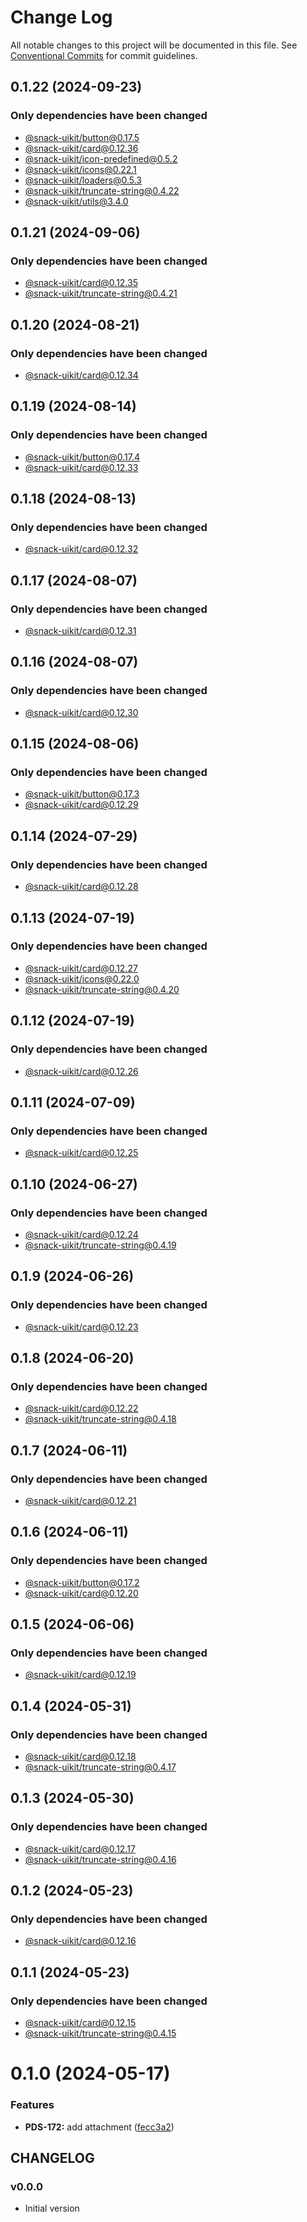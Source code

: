 # Change Log

All notable changes to this project will be documented in this file.
See [Conventional Commits](https://conventionalcommits.org) for commit guidelines.

## 0.1.22 (2024-09-23)

### Only dependencies have been changed
* [@snack-uikit/button@0.17.5](https://github.com/cloud-ru-tech/snack-uikit/blob/master/packages/button/CHANGELOG.md)
* [@snack-uikit/card@0.12.36](https://github.com/cloud-ru-tech/snack-uikit/blob/master/packages/card/CHANGELOG.md)
* [@snack-uikit/icon-predefined@0.5.2](https://github.com/cloud-ru-tech/snack-uikit/blob/master/packages/icon-predefined/CHANGELOG.md)
* [@snack-uikit/icons@0.22.1](https://github.com/cloud-ru-tech/snack-uikit/blob/master/packages/icons/CHANGELOG.md)
* [@snack-uikit/loaders@0.5.3](https://github.com/cloud-ru-tech/snack-uikit/blob/master/packages/loaders/CHANGELOG.md)
* [@snack-uikit/truncate-string@0.4.22](https://github.com/cloud-ru-tech/snack-uikit/blob/master/packages/truncate-string/CHANGELOG.md)
* [@snack-uikit/utils@3.4.0](https://github.com/cloud-ru-tech/snack-uikit/blob/master/packages/utils/CHANGELOG.md)





## 0.1.21 (2024-09-06)

### Only dependencies have been changed
* [@snack-uikit/card@0.12.35](https://github.com/cloud-ru-tech/snack-uikit/blob/master/packages/card/CHANGELOG.md)
* [@snack-uikit/truncate-string@0.4.21](https://github.com/cloud-ru-tech/snack-uikit/blob/master/packages/truncate-string/CHANGELOG.md)





## 0.1.20 (2024-08-21)

### Only dependencies have been changed
* [@snack-uikit/card@0.12.34](https://github.com/cloud-ru-tech/snack-uikit/blob/master/packages/card/CHANGELOG.md)





## 0.1.19 (2024-08-14)

### Only dependencies have been changed
* [@snack-uikit/button@0.17.4](https://github.com/cloud-ru-tech/snack-uikit/blob/master/packages/button/CHANGELOG.md)
* [@snack-uikit/card@0.12.33](https://github.com/cloud-ru-tech/snack-uikit/blob/master/packages/card/CHANGELOG.md)





## 0.1.18 (2024-08-13)

### Only dependencies have been changed
* [@snack-uikit/card@0.12.32](https://github.com/cloud-ru-tech/snack-uikit/blob/master/packages/card/CHANGELOG.md)





## 0.1.17 (2024-08-07)

### Only dependencies have been changed
* [@snack-uikit/card@0.12.31](https://github.com/cloud-ru-tech/snack-uikit/blob/master/packages/card/CHANGELOG.md)





## 0.1.16 (2024-08-07)

### Only dependencies have been changed
* [@snack-uikit/card@0.12.30](https://github.com/cloud-ru-tech/snack-uikit/blob/master/packages/card/CHANGELOG.md)





## 0.1.15 (2024-08-06)

### Only dependencies have been changed
* [@snack-uikit/button@0.17.3](https://github.com/cloud-ru-tech/snack-uikit/blob/master/packages/button/CHANGELOG.md)
* [@snack-uikit/card@0.12.29](https://github.com/cloud-ru-tech/snack-uikit/blob/master/packages/card/CHANGELOG.md)





## 0.1.14 (2024-07-29)

### Only dependencies have been changed
* [@snack-uikit/card@0.12.28](https://github.com/cloud-ru-tech/snack-uikit/blob/master/packages/card/CHANGELOG.md)





## 0.1.13 (2024-07-19)

### Only dependencies have been changed
* [@snack-uikit/card@0.12.27](https://github.com/cloud-ru-tech/snack-uikit/blob/master/packages/card/CHANGELOG.md)
* [@snack-uikit/icons@0.22.0](https://github.com/cloud-ru-tech/snack-uikit/blob/master/packages/icons/CHANGELOG.md)
* [@snack-uikit/truncate-string@0.4.20](https://github.com/cloud-ru-tech/snack-uikit/blob/master/packages/truncate-string/CHANGELOG.md)





## 0.1.12 (2024-07-19)

### Only dependencies have been changed
* [@snack-uikit/card@0.12.26](https://github.com/cloud-ru-tech/snack-uikit/blob/master/packages/card/CHANGELOG.md)





## 0.1.11 (2024-07-09)

### Only dependencies have been changed
* [@snack-uikit/card@0.12.25](https://github.com/cloud-ru-tech/snack-uikit/blob/master/packages/card/CHANGELOG.md)





## 0.1.10 (2024-06-27)

### Only dependencies have been changed
* [@snack-uikit/card@0.12.24](https://github.com/cloud-ru-tech/snack-uikit/blob/master/packages/card/CHANGELOG.md)
* [@snack-uikit/truncate-string@0.4.19](https://github.com/cloud-ru-tech/snack-uikit/blob/master/packages/truncate-string/CHANGELOG.md)





## 0.1.9 (2024-06-26)

### Only dependencies have been changed
* [@snack-uikit/card@0.12.23](https://github.com/cloud-ru-tech/snack-uikit/blob/master/packages/card/CHANGELOG.md)





## 0.1.8 (2024-06-20)

### Only dependencies have been changed
* [@snack-uikit/card@0.12.22](https://github.com/cloud-ru-tech/snack-uikit/blob/master/packages/card/CHANGELOG.md)
* [@snack-uikit/truncate-string@0.4.18](https://github.com/cloud-ru-tech/snack-uikit/blob/master/packages/truncate-string/CHANGELOG.md)





## 0.1.7 (2024-06-11)

### Only dependencies have been changed
* [@snack-uikit/card@0.12.21](https://github.com/cloud-ru-tech/snack-uikit/blob/master/packages/card/CHANGELOG.md)





## 0.1.6 (2024-06-11)

### Only dependencies have been changed
* [@snack-uikit/button@0.17.2](https://github.com/cloud-ru-tech/snack-uikit/blob/master/packages/button/CHANGELOG.md)
* [@snack-uikit/card@0.12.20](https://github.com/cloud-ru-tech/snack-uikit/blob/master/packages/card/CHANGELOG.md)





## 0.1.5 (2024-06-06)

### Only dependencies have been changed
* [@snack-uikit/card@0.12.19](https://github.com/cloud-ru-tech/snack-uikit/blob/master/packages/card/CHANGELOG.md)





## 0.1.4 (2024-05-31)

### Only dependencies have been changed
* [@snack-uikit/card@0.12.18](https://github.com/cloud-ru-tech/snack-uikit/blob/master/packages/card/CHANGELOG.md)
* [@snack-uikit/truncate-string@0.4.17](https://github.com/cloud-ru-tech/snack-uikit/blob/master/packages/truncate-string/CHANGELOG.md)





## 0.1.3 (2024-05-30)

### Only dependencies have been changed
* [@snack-uikit/card@0.12.17](https://github.com/cloud-ru-tech/snack-uikit/blob/master/packages/card/CHANGELOG.md)
* [@snack-uikit/truncate-string@0.4.16](https://github.com/cloud-ru-tech/snack-uikit/blob/master/packages/truncate-string/CHANGELOG.md)





## 0.1.2 (2024-05-23)

### Only dependencies have been changed
* [@snack-uikit/card@0.12.16](https://github.com/cloud-ru-tech/snack-uikit/blob/master/packages/card/CHANGELOG.md)





## 0.1.1 (2024-05-23)

### Only dependencies have been changed
* [@snack-uikit/card@0.12.15](https://github.com/cloud-ru-tech/snack-uikit/blob/master/packages/card/CHANGELOG.md)
* [@snack-uikit/truncate-string@0.4.15](https://github.com/cloud-ru-tech/snack-uikit/blob/master/packages/truncate-string/CHANGELOG.md)





# 0.1.0 (2024-05-17)


### Features

* **PDS-172:** add attachment ([fecc3a2](https://github.com/cloud-ru-tech/snack-uikit/commit/fecc3a2aa922d06827f115a8a020da8615985a16))





## CHANGELOG

### v0.0.0

- Initial version
